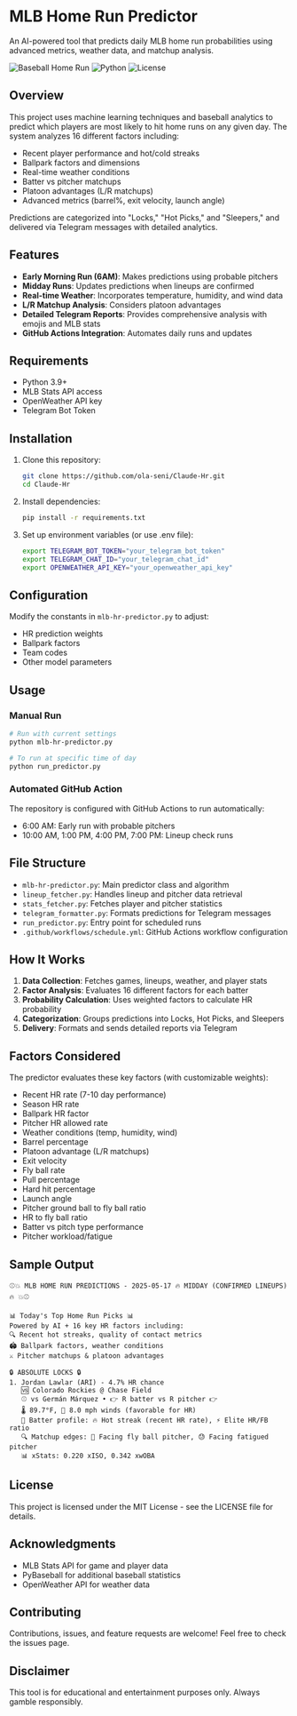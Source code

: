 # MLB Home Run Predictor

An AI-powered tool that predicts daily MLB home run probabilities using advanced metrics, weather data, and matchup analysis.

![Baseball Home Run](https://img.shields.io/badge/MLB-Home%20Run%20Predictor-blue)
![Python](https://img.shields.io/badge/Python-3.9+-green)
![License](https://img.shields.io/badge/License-MIT-yellow)

## Overview

This project uses machine learning techniques and baseball analytics to predict which players are most likely to hit home runs on any given day. The system analyzes 16 different factors including:

- Recent player performance and hot/cold streaks
- Ballpark factors and dimensions
- Real-time weather conditions
- Batter vs pitcher matchups
- Platoon advantages (L/R matchups)
- Advanced metrics (barrel%, exit velocity, launch angle)

Predictions are categorized into "Locks," "Hot Picks," and "Sleepers," and delivered via Telegram messages with detailed analytics.

## Features

- **Early Morning Run (6AM)**: Makes predictions using probable pitchers 
- **Midday Runs**: Updates predictions when lineups are confirmed
- **Real-time Weather**: Incorporates temperature, humidity, and wind data
- **L/R Matchup Analysis**: Considers platoon advantages
- **Detailed Telegram Reports**: Provides comprehensive analysis with emojis and MLB stats
- **GitHub Actions Integration**: Automates daily runs and updates

## Requirements

- Python 3.9+
- MLB Stats API access
- OpenWeather API key
- Telegram Bot Token

## Installation

1. Clone this repository:
   ```bash
   git clone https://github.com/ola-seni/Claude-Hr.git
   cd Claude-Hr
   ```

2. Install dependencies:
   ```bash
   pip install -r requirements.txt
   ```

3. Set up environment variables (or use .env file):
   ```bash
   export TELEGRAM_BOT_TOKEN="your_telegram_bot_token"
   export TELEGRAM_CHAT_ID="your_telegram_chat_id"
   export OPENWEATHER_API_KEY="your_openweather_api_key"
   ```

## Configuration

Modify the constants in `mlb-hr-predictor.py` to adjust:
- HR prediction weights
- Ballpark factors
- Team codes
- Other model parameters

## Usage

### Manual Run

```bash
# Run with current settings
python mlb-hr-predictor.py

# To run at specific time of day
python run_predictor.py
```

### Automated GitHub Action

The repository is configured with GitHub Actions to run automatically:
- 6:00 AM: Early run with probable pitchers
- 10:00 AM, 1:00 PM, 4:00 PM, 7:00 PM: Lineup check runs

## File Structure

- `mlb-hr-predictor.py`: Main predictor class and algorithm
- `lineup_fetcher.py`: Handles lineup and pitcher data retrieval
- `stats_fetcher.py`: Fetches player and pitcher statistics
- `telegram_formatter.py`: Formats predictions for Telegram messages
- `run_predictor.py`: Entry point for scheduled runs
- `.github/workflows/schedule.yml`: GitHub Actions workflow configuration

## How It Works

1. **Data Collection**: Fetches games, lineups, weather, and player stats
2. **Factor Analysis**: Evaluates 16 different factors for each batter
3. **Probability Calculation**: Uses weighted factors to calculate HR probability
4. **Categorization**: Groups predictions into Locks, Hot Picks, and Sleepers
5. **Delivery**: Formats and sends detailed reports via Telegram

## Factors Considered

The predictor evaluates these key factors (with customizable weights):
- Recent HR rate (7-10 day performance)
- Season HR rate
- Ballpark HR factor
- Pitcher HR allowed rate
- Weather conditions (temp, humidity, wind)
- Barrel percentage
- Platoon advantage (L/R matchups)
- Exit velocity
- Fly ball rate
- Pull percentage
- Hard hit percentage
- Launch angle
- Pitcher ground ball to fly ball ratio
- HR to fly ball ratio
- Batter vs pitch type performance
- Pitcher workload/fatigue

## Sample Output

```
⚾️💥 MLB HOME RUN PREDICTIONS - 2025-05-17 🔥 MIDDAY (CONFIRMED LINEUPS) 🔥 💥⚾️

📊 Today's Top Home Run Picks 📊
Powered by AI + 16 key HR factors including:
🔍 Recent hot streaks, quality of contact metrics
🏟️ Ballpark factors, weather conditions
⚔️ Pitcher matchups & platoon advantages

🔒 ABSOLUTE LOCKS 🔒
1. Jordan Lawlar (ARI) - 4.7% HR chance
   🆚 Colorado Rockies @ Chase Field
   ⚾ vs Germán Márquez • 👉 R batter vs R pitcher 👉
   🌡️ 89.7°F, 💨 8.0 mph winds (favorable for HR)
   💪 Batter profile: 🔥 Hot streak (recent HR rate), ⚡ Elite HR/FB ratio
   🔍 Matchup edges: 🚀 Facing fly ball pitcher, 😓 Facing fatigued pitcher
   📊 xStats: 0.220 xISO, 0.342 xwOBA
```

## License

This project is licensed under the MIT License - see the LICENSE file for details.

## Acknowledgments

- MLB Stats API for game and player data
- PyBaseball for additional baseball statistics
- OpenWeather API for weather data

## Contributing

Contributions, issues, and feature requests are welcome! Feel free to check the issues page.

## Disclaimer

This tool is for educational and entertainment purposes only. Always gamble responsibly.
